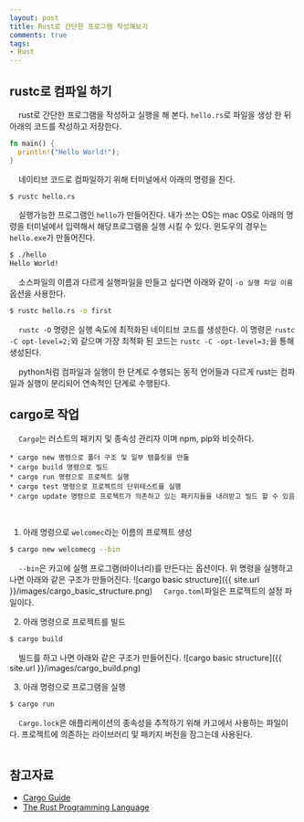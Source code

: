 ```yaml
---
layout: post
title: Rust로 간단한 프로그램 작성해보기
comments: true
tags:
- Rust
---
```


## **rustc로 컴파일 하기**
&nbsp;&nbsp;&nbsp; rust로 간단한 프로그램을 작성하고 실행을 해 본다. `hello.rs`로 파일을 생성 한 뒤 아래의 코드를 작성하고 저장한다.

``` rust
fn main() {
  println!("Hello World!");
}
```

&nbsp;&nbsp;&nbsp; 네이티브 코드로 컴파일하기 위해 터미널에서 아래의 명령을 친다.

``` bash
$ rustc hello.rs
```

&nbsp;&nbsp;&nbsp; 실행가능한 프로그램인 `hello`가 만들어진다. 내가 쓰는 OS는 mac OS로 아래의 명령을 터미널에서 입력해서 해당프로그램을 실행 시킬 수 있다. 윈도우의 경우는 `hello.exe`가 만들어진다.

``` bash
$ ./hello
Hello World!
```

&nbsp;&nbsp;&nbsp; 소스파일의 이름과 다르게 실행파일을 만들고 싶다면 아래와 같이 `-o 실행 파일 이름` 옵션을 사용한다.

``` bash
$ rustc hello.rs -o first
```

&nbsp;&nbsp;&nbsp; `rustc -O` 명령은 실행 속도에 최적화된 네이티브 코드를 생성한다. 이 명령은 `rustc -C opt-level=2;`와 같으며 가장 최적화 된 코드는 `rustc -C -opt-level=3;`을 통해 생성된다.   

&nbsp;&nbsp;&nbsp; python처럼 컴파일과 실행이 한 단계로 수행되는 동적 언어들과 다르게 rust는 컴파일과 실행이 분리되어 연속적인 단계로 수행된다.
<br>

## **cargo로 작업**

&nbsp;&nbsp;&nbsp; `Cargo`는 러스트의 패키지 및 종속성 관리자 이며 npm, pip와 비슷하다.

```
* cargo new 명령으로 폴더 구조 및 일부 템플릿을 만듦
* cargo build 명령으로 빌드
* cargo run 명령으로 프로젝트 실행
* cargo test 명령으로 프로젝트의 단위테스트를 실행
* cargo update 명령으로 프로젝트가 의존하고 있는 패키지들을 내려받고 빌드 할 수 있음
```
<br>

1. 아래 명령으로 `welcomec`라는 이름의 프로젝트 생성
``` bash
$ cargo new welcomecg --bin
```
&nbsp;&nbsp;&nbsp; `--bin`은 카고에 실행 프로그램(바이너리)를 만든다는 옵션이다. 위 명령을 실행하고 나면 아래와 같은 구조가 만들어진다.
![cargo basic structure]({{ site.url }}/images/cargo_basic_structure.png)
&nbsp;&nbsp;&nbsp; `Cargo.toml`파일은 프로젝트의 설정 파일이다.

2. 아래 명령으로 프로젝트를 빌드
``` bash
$ cargo build
```
&nbsp;&nbsp;&nbsp; 빌드를 하고 나면 아래와 같은 구조가 만들어진다.
![cargo basic structure]({{ site.url }}/images/cargo_build.png)

3. 아래 명령으로 프로그램을 실행
``` bash
$ cargo run
```
&nbsp;&nbsp;&nbsp; `Cargo.lock`은 애플리케이션의 종속성을 추적하기 위해 카고에서 사용하는 파일이다. 프로젝트에 의존하는 라이브러리 및 패키지 버전을 잠그는데 사용된다.   
<br>

## **참고자료**
* [Cargo Guide](http://doc.crates.io/guide.html)
* [The Rust Programming Language](https://doc.rust-lang.org/book/getting-started.html)
